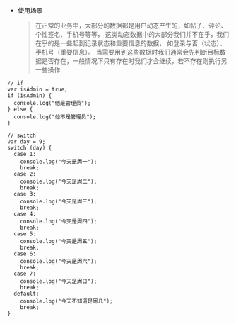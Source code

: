 - 使用场景
  > 在正常的业务中，大部分的数据都是用户动态产生的，如帖子、评论、个性签名、手机号等等， 这类动态数据中的大部分我们并不在乎，我们在乎的是一些起到记录状态和重要信息的数据， 如登录与否（状态）、手机号（重要信息）。 当需要用到这些数据时我们通常会先判断目标数据是否存在，一般情况下只有存在时我们才会继续，若不存在则执行另一些操作

```
// if
var isAdmin = true;
if (isAdmin) {
  console.log("他是管理员");
} else {
  console.log("他不是管理员");
}

// switch
var day = 9;
switch (day) {
  case 1:
    console.log("今天是周一");
    break;
  case 2:
    console.log("今天是周二");
    break;
  case 3:
    console.log("今天是周三");
    break;
  case 4:
    console.log("今天是周四");
    break;
  case 5:
    console.log("今天是周五");
    break;
  case 6:
    console.log("今天是周六");
    break;
  case 7:
    console.log("今天是周日");
    break;
  default:
    console.log("今天不知道是周几");
    break;
}
```

